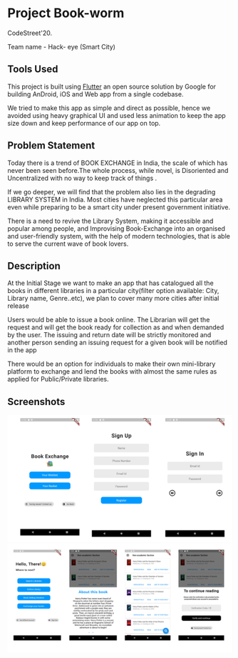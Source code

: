 # Project Book-worm

CodeStreet'20.

Team name - Hack- eye (Smart City)

## Tools Used

This project is built using [Flutter](https://flutter.dev/docs) an open source solution by Google for building AnDroid, iOS and Web app from a single codebase.

We tried to make this app as simple and direct as possible, hence we avoided using heavy graphical UI and used less animation to keep the app size down and keep performance of our app on top.

## Problem Statement

Today there is a trend of BOOK EXCHANGE  in India, the scale of which has never been seen before.The whole process, while novel, is Disoriented and Uncentralized with no way to keep track of things .

If we go deeper, we will find that the problem also lies in the degrading LIBRARY SYSTEM in India. Most cities have neglected this particular area even while preparing to be a smart city under present government initiative. 

There is a need to revive the Library System, making it accessible and popular among people, and Improvising Book-Exchange into an organised and user-friendly system, with the help of modern technologies, that is able to serve the current wave of book lovers.

## Description

At the Initial Stage we want to make an app that  has catalogued all the books in different libraries in a particular city(filter option available: City, Library name, Genre..etc), we plan to cover many more cities after initial release

Users would be able to issue a book online. The Librarian will get the request and will get the book ready for collection as and when demanded by the user. The issuing and return date will be strictly monitored and another person sending  an issuing request for a given book will be notified in the app  

There would be an option for individuals to make their own mini-library platform to exchange and lend the books with almost the same rules as applied for Public/Private libraries.

## Screenshots

![alt text](screenshots/readme_pic1.png "Welcome Screens")
![alt text](screenshots/readme_pic2.png "Book Options Screens")

